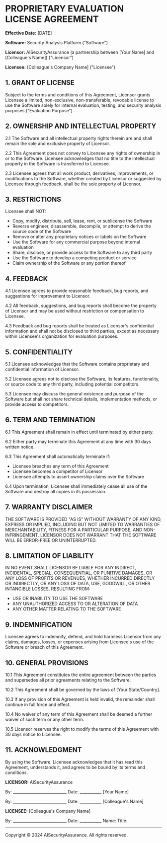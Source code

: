 # PROPRIETARY EVALUATION LICENSE AGREEMENT

**Effective Date:** [DATE]

**Software:** Security Analysis Platform ("Software")

**Licensor:** AISecurityAssurance (a partnership between [Your Name] and [Colleague's Name]) ("Licensor")

**Licensee:** [Colleague's Company Name] ("Licensee")

## 1. GRANT OF LICENSE

Subject to the terms and conditions of this Agreement, Licensor grants Licensee a limited, non-exclusive, non-transferable, revocable license to use the Software solely for internal evaluation, testing, and security analysis purposes ("Evaluation Purpose").

## 2. OWNERSHIP AND INTELLECTUAL PROPERTY

2.1 The Software and all intellectual property rights therein are and shall remain the sole and exclusive property of Licensor.

2.2 This Agreement does not convey to Licensee any rights of ownership in or to the Software. Licensee acknowledges that no title to the intellectual property in the Software is transferred to Licensee.

2.3 Licensee agrees that all work product, derivatives, improvements, or modifications to the Software, whether created by Licensor or suggested by Licensee through feedback, shall be the sole property of Licensor.

## 3. RESTRICTIONS

Licensee shall NOT:
- Copy, modify, distribute, sell, lease, rent, or sublicense the Software
- Reverse engineer, disassemble, decompile, or attempt to derive the source code of the Software
- Remove or alter any proprietary notices or labels on the Software
- Use the Software for any commercial purpose beyond internal evaluation
- Share, disclose, or provide access to the Software to any third party
- Use the Software to develop a competing product or service
- Claim ownership of the Software or any portion thereof

## 4. FEEDBACK

4.1 Licensee agrees to provide reasonable feedback, bug reports, and suggestions for improvement to Licensor.

4.2 All feedback, suggestions, and bug reports shall become the property of Licensor and may be used without restriction or compensation to Licensee.

4.3 Feedback and bug reports shall be treated as Licensor's confidential information and shall not be disclosed to third parties, except as necessary within Licensee's organization for evaluation purposes.

## 5. CONFIDENTIALITY

5.1 Licensee acknowledges that the Software contains proprietary and confidential information of Licensor.

5.2 Licensee agrees not to disclose the Software, its features, functionality, or source code to any third party, including potential competitors.

5.3 Licensee may discuss the general existence and purpose of the Software but shall not share technical details, implementation methods, or provide access to competitors.

## 6. TERM AND TERMINATION

6.1 This Agreement shall remain in effect until terminated by either party.

6.2 Either party may terminate this Agreement at any time with 30 days written notice.

6.3 This Agreement shall automatically terminate if:
- Licensee breaches any term of this Agreement
- Licensee becomes a competitor of Licensor
- Licensee attempts to assert ownership claims over the Software

6.4 Upon termination, Licensee shall immediately cease all use of the Software and destroy all copies in its possession.

## 7. WARRANTY DISCLAIMER

THE SOFTWARE IS PROVIDED "AS IS" WITHOUT WARRANTY OF ANY KIND, EXPRESS OR IMPLIED, INCLUDING BUT NOT LIMITED TO WARRANTIES OF MERCHANTABILITY, FITNESS FOR A PARTICULAR PURPOSE, AND NON-INFRINGEMENT. LICENSOR DOES NOT WARRANT THAT THE SOFTWARE WILL BE ERROR-FREE OR UNINTERRUPTED.

## 8. LIMITATION OF LIABILITY

IN NO EVENT SHALL LICENSOR BE LIABLE FOR ANY INDIRECT, INCIDENTAL, SPECIAL, CONSEQUENTIAL, OR PUNITIVE DAMAGES, OR ANY LOSS OF PROFITS OR REVENUES, WHETHER INCURRED DIRECTLY OR INDIRECTLY, OR ANY LOSS OF DATA, USE, GOODWILL, OR OTHER INTANGIBLE LOSSES, RESULTING FROM:
- USE OR INABILITY TO USE THE SOFTWARE
- ANY UNAUTHORIZED ACCESS TO OR ALTERATION OF DATA
- ANY OTHER MATTER RELATING TO THE SOFTWARE

## 9. INDEMNIFICATION

Licensee agrees to indemnify, defend, and hold harmless Licensor from any claims, damages, losses, or expenses arising from Licensee's use of the Software or breach of this Agreement.

## 10. GENERAL PROVISIONS

10.1 This Agreement constitutes the entire agreement between the parties and supersedes all prior agreements relating to the Software.

10.2 This Agreement shall be governed by the laws of [Your State/Country].

10.3 If any provision of this Agreement is held invalid, the remainder shall continue in full force and effect.

10.4 No waiver of any term of this Agreement shall be deemed a further waiver of such term or any other term.

10.5 Licensor reserves the right to modify the terms of this Agreement with 30 days notice to Licensee.

## 11. ACKNOWLEDGMENT

By using the Software, Licensee acknowledges that it has read this Agreement, understands it, and agrees to be bound by its terms and conditions.

**LICENSOR:**
AISecurityAssurance

By: ___________________________ Date: ___________
[Your Name]

By: ___________________________ Date: ___________
[Colleague's Name]

**LICENSEE:**
[Colleague's Company Name]

By: ___________________________ Date: ___________
Name:
Title:

---

Copyright © 2024 AISecurityAssurance. All rights reserved.

